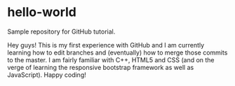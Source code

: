 # hello-world
Sample repository for GitHub tutorial.

Hey guys!  This is my first experience with GitHub and I am currently learning how to edit branches and (eventually) how to merge those commits to the master.  I am fairly familiar with C++, HTML5 and CSS (and on the verge of learning the responsive bootstrap framework as well as JavaScript).  Happy coding!
